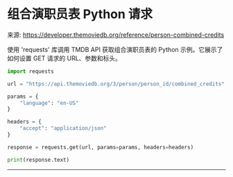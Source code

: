# 组合演职员表 Python 请求

来源: https://developer.themoviedb.org/reference/person-combined-credits

使用 'requests' 库调用 TMDB API 获取组合演职员表的 Python 示例。它展示了如何设置 GET 请求的 URL、参数和标头。

```Python
import requests

url = "https://api.themoviedb.org/3/person/person_id/combined_credits"

params = {
    "language": "en-US"
}

headers = {
    "accept": "application/json"
}

response = requests.get(url, params=params, headers=headers)

print(response.text)

```

--------------------------------
